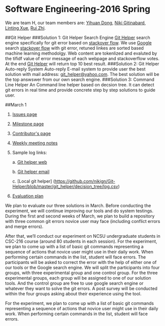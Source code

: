 # Software Engineering-2016 Spring
We are team H, our team members are: [Yihuan Dong](https://github.com/YihuanDong), [Niki Gitinabard](https://github.com/nikign), [Linting Xue](https://github.com/lintingting), [Rui Zhi](https://github.com/boyzhirui).


##Git Helper
###Solution 1: Git Helper Search Engine
 [Git Helper](http://git-helper-2016.appspot.com/) search engine specifically for git error based on [stackover flow](http://stackoverflow.com/). We use [Google](https://www.google.com/) search [stackover flow](http://stackoverflow.com/) with git error, retuned linkes are sorted based machine learning methodolgy. Web content are tokenlized and evaluted by the tifidf value of error message of each webpage and stackoverflow votes. At the end [Git Helper](http://git-helper-2016.appspot.com/) will return top 10 best result.
###Solution 2: Git Helper Auto-reply System 
Auto-reply E-mail system to provide user the best solution with mail address: git_helper@yahoo.com. The best solution will be the top answswer from our own search engine. 
###Solution 3: Command Line Helper
An Command line helper based on decsion tree. It can detect git errors in real time and provide concrete step by step solutions to guide user. 

##March 1
      
  1. [Issues page](https://github.com/nikign/Git-Helper/issues)

  2. [Milestone page](https://github.com/nikign/Git-Helper/milestones)
  
  3. [Contributor's page](https://github.com/nikign/Git-Helper/graphs/contributors)
  
  4. [Weekly meeting notes](https://docs.google.com/document/d/1B0bfH9u6K8n0BKwULQ4N0RwhgxjLjaZ81rrlhxGOmp4/edit)
  
  5. Sample log links: 
  
      a. [Git helper web](https://github.com/nikign/Git-Helper/issues/63)

      b. [Git helper email]()
      
      c. [Local git helper] (https://github.com/nikign/Git-Helper/blob/master/git_helper/decision_tree/log.csv)
      
  6. [Evaluation plan](https://github.com/nikign/Git-Helper/issues/44)

We plan to evaluate our three solutions in March. Before conducting the experiment, we will continue improving our tools and do system testings.  During the first and second weeks of March, we plan to build a repository with three common git errors novice user may face (including conflict errors and merge errors). 

After that, we’ll conduct our experiment on NCSU undergraduate students in CSC-216 course (around 80 students in each session). For the experiment, we plan to come up with a list of basic git commands representing a sequence of actions that novice user might use in their daily work. When performing certain commands in the list, student will face errors. The participants will be asked to correct the error with the help of either one of our tools or the Google search engine. We will split the participants into four groups, with three experimental group and one control group. For the three experimental groups, each group will be assigned to one of our solution tools. And the control group are free to use google search engine or whatever they want to solve the git errors. A post survey will be conducted within the four groups asking about their experience using the tool.



For the experiment, we plan to come up with a list of basic git commands representing a sequence of actions that novice user might use in their daily work. When performing certain commands in the list, student will face errors. 
